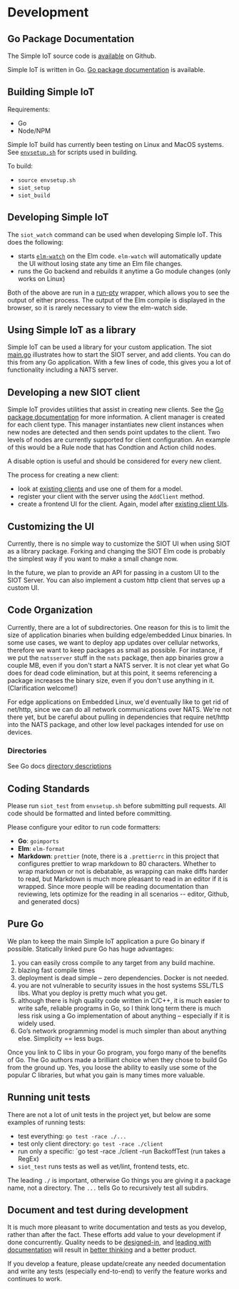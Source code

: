 # Development

## Go Package Documentation

The Simple IoT source code is
[available](https://github.com/simpleiot/simpleiot) on Github.

Simple IoT is written in Go.
[Go package documentation](https://pkg.go.dev/github.com/simpleiot/simpleiot) is
available.

## Building Simple IoT

Requirements:

- Go
- Node/NPM

Simple IoT build has currently been testing on Linux and MacOS systems. See
[`envsetup.sh`](https://github.com/simpleiot/simpleiot/blob/master/envsetup.sh)
for scripts used in building.

To build:

- `source envsetup.sh`
- `siot_setup`
- `siot_build`

## Developing Simple IoT

The `siot_watch` command can be used when developing Simple IoT. This does the
following:

- starts [`elm-watch`](https://github.com/lydell/elm-watch) on the Elm code.
  `elm-watch` will automatically update the UI without losing state any time an
  Elm file changes.
- runs the Go backend and rebuilds it anytime a Go module changes (only works on
  Linux)

Both of the above are run in a [run-pty](https://github.com/lydell/run-pty)
wrapper, which allows you to see the output of either process. The output of the
Elm compile is displayed in the browser, so it is rarely necessary to view the
elm-watch side.

## Using Simple IoT as a library

Simple IoT can be used a library for your custom application. The siot
[main.go](https://github.com/simpleiot/simpleiot/blob/master/cmd/siot/main.go)
illustrates how to start the SIOT server, and add clients. You can do this from
any Go application. With a few lines of code, this gives you a lot of
functionality including a NATS server.

## Developing a new SIOT client

Simple IoT provides utilities that assist in creating new clients. See the
[Go package documentation](https://pkg.go.dev/github.com/simpleiot/simpleiot/client)
for more information. A client manager is created for each client type. This
manager instantiates new client instances when new nodes are detected and then
sends point updates to the client. Two levels of nodes are currently supported
for client configuration. An example of this would be a Rule node that has
Condtion and Action child nodes.

A disable option is useful and should be considered for every new client.

The process for creating a new client:

- look at
  [existing clients](https://github.com/simpleiot/simpleiot/tree/master/client)
  and use one of them for a model.
- register your client with the server using the `AddClient` method.
- create a frontend UI for the client. Again, model after
  [existing client UIs](https://github.com/simpleiot/simpleiot/tree/master/frontend/src/Components).

## Customizing the UI

Currently, there is no simple way to customize the SIOT UI when using SIOT as a
library package. Forking and changing the SIOT Elm code is probably the simplest
way if you want to make a small change now.

In the future, we plan to provide an API for passing in a custom UI to the SIOT
Server. You can also implement a custom http client that serves up a custom UI.

## Code Organization

Currently, there are a lot of subdirectories. One reason for this is to limit
the size of application binaries when building edge/embedded Linux binaries. In
some use cases, we want to deploy app updates over cellular networks, therefore
we want to keep packages as small as possible. For instance, if we put the
`natsserver` stuff in the `nats` package, then app binaries grow a couple MB,
even if you don't start a NATS server. It is not clear yet what Go does for dead
code elimination, but at this point, it seems referencing a package increases
the binary size, even if you don't use anything in it. (Clarification welcome!)

For edge applications on Embedded Linux, we'd eventually like to get rid of
net/http, since we can do all network communications over NATS. We're not there
yet, but be careful about pulling in dependencies that require net/http into the
NATS package, and other low level packages intended for use on devices.

### Directories

See Go docs
[directory descriptions](https://pkg.go.dev/github.com/simpleiot/simpleiot#section-directories)

## Coding Standards

Please run `siot_test` from `envsetup.sh` before submitting pull requests. All
code should be formatted and linted before committing.

Please configure your editor to run code formatters:

- **Go**: `goimports`
- **Elm**: `elm-format`
- **Markdown**: `prettier` (note, there is a `.prettierrc` in this project that
  configures prettier to wrap markdown to 80 characters. Whether to wrap
  markdown or not is debatable, as wrapping can make diffs harder to read, but
  Markdown is much more pleasant to read in an editor if it is wrapped. Since
  more people will be reading documentation than reviewing, lets optimize for
  the reading in all scenarios -- editor, Github, and generated docs)

## Pure Go

We plan to keep the main Simple IoT application a pure Go binary if possible.
Statically linked pure Go has huge advantages:

1. you can easily cross compile to any target from any build machine.
2. blazing fast compile times
3. deployment is dead simple – zero dependencies. Docker is not needed.
4. you are not vulnerable to security issues in the host systems SSL/TLS libs.
   What you deploy is pretty much what you get.
5. although there is high quality code written in C/C++, it is much easier to
   write safe, reliable programs in Go, so I think long term there is much less
   risk using a Go implementation of about anything – especially if it is widely
   used.
6. Go’s network programming model is much simpler than about anything else.
   Simplicity == less bugs.

Once you link to C libs in your Go program, you forgo many of the benefits of
Go. The Go authors made a brilliant choice when they chose to build Go from the
ground up. Yes, you loose the ability to easily use some of the popular C
libraries, but what you gain is many times more valuable.

## Running unit tests

There are not a lot of unit tests in the project yet, but below are some
examples of running tests:

- test everything: `go test -race ./...`
- test only client directory: `go test -race ./client`
- run only a specific: `go test -race ./client -run BackoffTest (run takes a
  RegEx)
- `siot_test` runs tests as well as vet/lint, frontend tests, etc.

The leading `./` is important, otherwise Go things you are giving it a package
name, not a directory. The `...` tells Go to recursively test all subdirs.

## Document and test during development

It is much more pleasant to write documentation and tests as you develop, rather
than after the fact. These efforts add value to your development if done
concurrently. Quality needs to be
[designed-in](https://community.tmpdir.org/t/podcast-280-cristiano-amon-qualcomm-ceo-lex-fridman-podcast/515),
and
[leading with documentation](https://handbook.tmpdir.org/documentation/lead-with-documentation.html)
will result in
[better thinking](https://www.microsoft.com/en-us/research/wp-content/uploads/2016/07/leslie_lamport.pdf)
and a better product.

If you develop a feature, please update/create any needed documentation and
write any tests (especially end-to-end) to verify the feature works and
continues to work.
